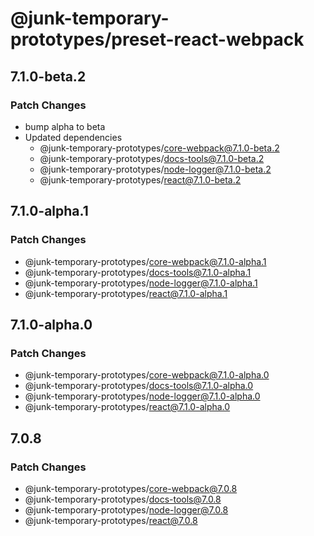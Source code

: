 # @junk-temporary-prototypes/preset-react-webpack

## 7.1.0-beta.2

### Patch Changes

- bump alpha to beta
- Updated dependencies
  - @junk-temporary-prototypes/core-webpack@7.1.0-beta.2
  - @junk-temporary-prototypes/docs-tools@7.1.0-beta.2
  - @junk-temporary-prototypes/node-logger@7.1.0-beta.2
  - @junk-temporary-prototypes/react@7.1.0-beta.2

## 7.1.0-alpha.1

### Patch Changes

- @junk-temporary-prototypes/core-webpack@7.1.0-alpha.1
- @junk-temporary-prototypes/docs-tools@7.1.0-alpha.1
- @junk-temporary-prototypes/node-logger@7.1.0-alpha.1
- @junk-temporary-prototypes/react@7.1.0-alpha.1

## 7.1.0-alpha.0

### Patch Changes

- @junk-temporary-prototypes/core-webpack@7.1.0-alpha.0
- @junk-temporary-prototypes/docs-tools@7.1.0-alpha.0
- @junk-temporary-prototypes/node-logger@7.1.0-alpha.0
- @junk-temporary-prototypes/react@7.1.0-alpha.0

## 7.0.8

### Patch Changes

- @junk-temporary-prototypes/core-webpack@7.0.8
- @junk-temporary-prototypes/docs-tools@7.0.8
- @junk-temporary-prototypes/node-logger@7.0.8
- @junk-temporary-prototypes/react@7.0.8
